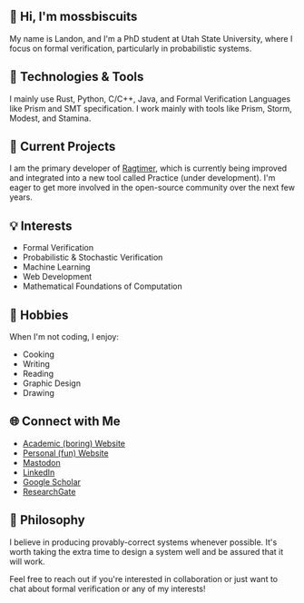 ## 👋 Hi, I'm mossbiscuits 

My name is Landon, and I'm a PhD student at Utah State University, where I focus on formal verification, particularly in probabilistic systems. 

## 🔧 Technologies & Tools
I mainly use Rust, Python, C/C++, Java, and Formal Verification Languages like Prism and SMT specification. I work mainly with tools like Prism, Storm, Modest, and Stamina.

## 🔭 Current Projects
I am the primary developer of [Ragtimer](https://github.com/fluentverification/ragtimer/), which is currently being improved and integrated into a new tool called Practice (under development). 
I'm eager to get more involved in the open-source community over the next few years.

## 💡 Interests
- Formal Verification
- Probabilistic & Stochastic Verification
- Machine Learning
- Web Development
- Mathematical Foundations of Computation

## 🎨 Hobbies
When I'm not coding, I enjoy:
- Cooking
- Writing
- Reading
- Graphic Design
- Drawing

## 🌐 Connect with Me
- [Academic (boring) Website](https://landonjtaylor.net/)
- [Personal (fun) Website](https://mossbiscuits.com/)
- [Mastodon](https://mastodon.social/@mossbiscuits)
- [LinkedIn](https://www.linkedin.com/in/landonjefftaylor/)
- [Google Scholar](https://scholar.google.com/citations?user=rHvCfowAAAAJ)
- [ResearchGate](https://www.researchgate.net/profile/Landon_Taylor4)

## 🧠 Philosophy
I believe in producing provably-correct systems whenever possible. It's worth taking the extra time to design a system well and be assured that it will work.

Feel free to reach out if you're interested in collaboration or just want to chat about formal verification or any of my interests!

<!--
**mossbiscuits/mossbiscuits** is a ✨ _special_ ✨ repository because its `README.md` (this file) appears on your GitHub profile.

Here are some ideas to get you started:

- 🔭 I’m currently working on ...
- 🌱 I’m currently learning ...
- 👯 I’m looking to collaborate on ...
- 🤔 I’m looking for help with ...
- 💬 Ask me about ...
- 📫 How to reach me: ...
- 😄 Pronouns: ...
- ⚡ Fun fact: ...
-->
